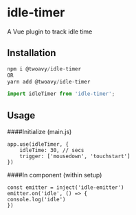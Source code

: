 # idle-timer

A Vue plugin to track idle time

## Installation

```js
npm i @twoavy/idle-timer
OR
yarn add @twoavy/idle-timer
```
```js
import idleTimer from 'idle-timer';
```

## Usage

####Initialize (main.js)
```
app.use(idleTimer, {
    idleTime: 30, // secs
    trigger: ['mousedown', 'touchstart']
})
```


####In component (within setup)
```
const emitter = inject('idle-emitter')
emitter.on('idle', () => {
console.log('idle')
})
```
